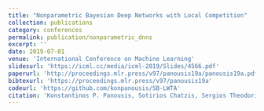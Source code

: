 ```yaml
---
title: "Nonparametric Bayesian Deep Networks with Local Competition"
collection: publications
category: conferences
permalink: publication/nonparametric_dnns
excerpt: ''
date: 2019-07-01
venue: 'International Conference on Machine Learning'
slidesurl: 'https://icml.cc/media/icml-2019/Slides/4566.pdf'
paperurl: 'http://proceedings.mlr.press/v97/panousis19a/panousis19a.pdf'
bibtexurl: 'https://proceedings.mlr.press/v97/panousis19a'
codeurl: 'https://github.com/konpanousis/SB-LWTA'
citation: 'Konstantinos P. Panousis, Sotirios Chatzis, Sergios Theodoridis Proceedings of the 36th International Conference on Machine Learning, PMLR 97:4980-4988, 2019.'
---
```

